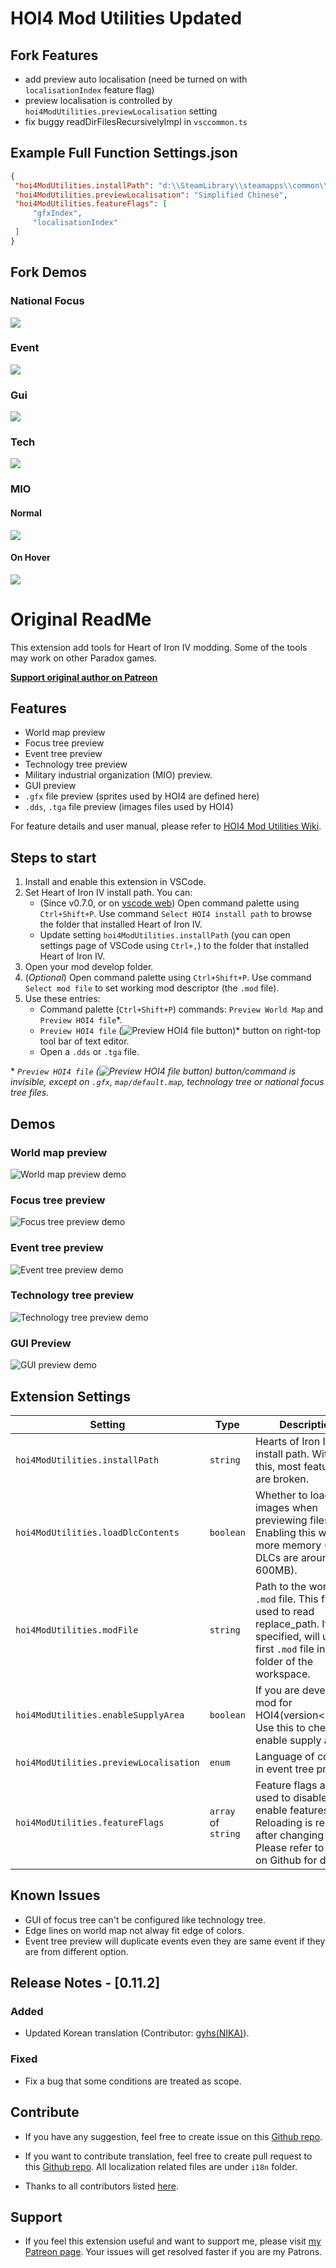 # HOI4 Mod Utilities Updated

## Fork Features

* add preview auto localisation (need be turned on with `localisationIndex` feature flag)
* preview localisation is controlled by `hoi4ModUtilities.previewLocalisation` setting
* fix buggy readDirFilesRecursivelyImpl in `vsccommon.ts`

## Example Full Function Settings.json

```json
{
 "hoi4ModUtilities.installPath": "d:\\SteamLibrary\\steamapps\\common\\Hearts of Iron IV",
 "hoi4ModUtilities.previewLocalisation": "Simplified Chinese",
 "hoi4ModUtilities.featureFlags": [
     "gfxIndex",
     "localisationIndex"
 ]
}
```

## Fork Demos
### National Focus
![](fork-demo\focus.png)

### Event
![](fork-demo\event.png)
### Gui
![](fork-demo\gui.png)
### Tech
![](fork-demo\tech.png)
### MIO
#### Normal
![](fork-demo\mio1.png)
#### On Hover
![](fork-demo\mio2.png)

# Original ReadMe
This extension add tools for Heart of Iron IV modding. Some of the tools may work on other Paradox games.

**[Support original author on Patreon](https://www.patreon.com/chaofan)**

## Features

* World map preview
* Focus tree preview
* Event tree preview
* Technology tree preview
* Military industrial organization (MIO) preview.
* GUI preview
* `.gfx` file preview (sprites used by HOI4 are defined here)
* `.dds`, `.tga` file preview (images files used by HOI4)

For feature details and user manual, please refer to [HOI4 Mod Utilities Wiki](https://github.com/herbix/hoi4modutilities/wiki).

## Steps to start

1. Install and enable this extension in VSCode.
2. Set Heart of Iron IV install path. You can:
    * (Since v0.7.0, or on [vscode web](https://vscode.dev)) Open command palette using `Ctrl+Shift+P`. Use command `Select HOI4 install path` to browse the folder that installed Heart of Iron IV.
    * Update setting `hoi4ModUtilities.installPath` (you can open settings page of VSCode using `Ctrl+,`) to the folder that installed Heart of Iron IV.
3. Open your mod develop folder.
4. (*Optional*) Open command palette using `Ctrl+Shift+P`. Use command `Select mod file` to set working mod descriptor (the `.mod` file).
5. Use these entries:
    * Command palette (`Ctrl+Shift+P`) commands: `Preview World Map` and `Preview HOI4 file`*.
    * `Preview HOI4 file` (![Preview HOI4 file button](demo/preview-icon.png))* button on right-top tool bar of text editor.
    * Open a `.dds` or `.tga` file.

\* *`Preview HOI4 file` (![Preview HOI4 file button](demo/preview-icon.png)) button/command is invisible, except on `.gfx`, `map/default.map`, technology tree or national focus tree files.*

## Demos

### World map preview

![World map preview demo](demo/5.gif)

### Focus tree preview

![Focus tree preview demo](demo/1.gif)

### Event tree preview

![Event tree preview demo](demo/6.gif)

### Technology tree preview

![Technology tree preview demo](demo/4.gif)

### GUI Preview

![GUI preview demo](demo/7.gif)

## Extension Settings

|Setting|Type|Description|
|-------|----------|--------|
|`hoi4ModUtilities.installPath`|`string`|Hearts of Iron IV install path. Without this, most features are broken.|
|`hoi4ModUtilities.loadDlcContents`|`boolean`|Whether to load DLC images when previewing files. Enabling this will use more memory (All DLCs are around 600MB).|
|`hoi4ModUtilities.modFile`|`string`|Path to the working `.mod` file. This file is used to read replace_path. If not specified, will use first `.mod` file in first folder of the workspace.|
|`hoi4ModUtilities.enableSupplyArea`|`boolean`|If you are developing mod for HOI4(version<=1.10). Use this to check enable supply area.|
|`hoi4ModUtilities.previewLocalisation`|`enum`|Language of content in event tree preview.|
|`hoi4ModUtilities.featureFlags`|`array` of `string`|Feature flags are used to disable or enable features. Reloading is required after changing this. Please refer to [Wiki](https://github.com/herbix/hoi4modutilities/wiki/Feature-flags) on Github for details.|

## Known Issues

* GUI of focus tree can't be configured like technology tree.
* Edge lines on world map not alway fit edge of colors.
* Event tree preview will duplicate events even they are same event if they are from different option.

## Release Notes - [0.11.2]

### Added
* Updated Korean translation (Contributor: [gyhs(NIKA)](https://github.com/gyhs)).

### Fixed
* Fix a bug that some conditions are treated as scope.

## Contribute
* If you have any suggestion, feel free to create issue on this [Github repo](https://github.com/herbix/hoi4modutilities).
* If you want to contribute translation, feel free to create pull request to this [Github repo](https://github.com/herbix/hoi4modutilities). All localization related files are under `i18n` folder.

* Thanks to all contributors listed [here](https://github.com/herbix/hoi4modutilities/graphs/contributors).

## Support
* If you feel this extension useful and want to support me, please visit [my Patreon page](https://www.patreon.com/chaofan). Your issues will get resolved faster if you are my Patrons.